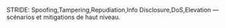 STRIDE: Spoofing,Tampering,Repudiation,Info Disclosure,DoS,Elevation — scénarios et mitigations de haut niveau.

